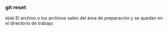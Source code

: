 ### git reset

`HEAD`
El archivo o los archivos salen del área de preparación y se quedan en el directorio de trabajo.